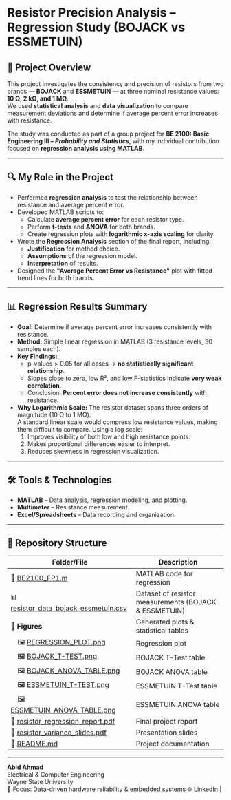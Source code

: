 # Resistor Precision Analysis – Regression Study (BOJACK vs ESSMETUIN)

## 📌 Project Overview
This project investigates the consistency and precision of resistors from two brands — **BOJACK** and **ESSMETUIN** — at three nominal resistance values: **10 Ω, 2 kΩ, and 1 MΩ**.  
We used **statistical analysis** and **data visualization** to compare measurement deviations and determine if average percent error increases with resistance.

The study was conducted as part of a group project for **BE 2100: Basic Engineering III – *Probability and Statistics***, with my individual contribution focused on **regression analysis using MATLAB**.

---

## 🔍 My Role in the Project
- Performed **regression analysis** to test the relationship between resistance and average percent error.
- Developed MATLAB scripts to:
  - Calculate **average percent error** for each resistor type.
  - Perform **t-tests** and **ANOVA** for both brands.
  - Create regression plots with **logarithmic x-axis scaling** for clarity.
- Wrote the **Regression Analysis** section of the final report, including:
  - **Justification** for method choice.
  - **Assumptions** of the regression model.
  - **Interpretation** of results.
- Designed the **"Average Percent Error vs Resistance"** plot with fitted trend lines for both brands.

---

## 📊 Regression Results Summary
- **Goal:** Determine if average percent error increases consistently with resistance.
- **Method:** Simple linear regression in MATLAB (3 resistance levels, 30 samples each).
- **Key Findings:**
  - p-values > 0.05 for all cases → **no statistically significant relationship**.
  - Slopes close to zero, low R², and low F-statistics indicate **very weak correlation**.
  - Conclusion: **Percent error does not increase consistently** with resistance.
- **Why Logarithmic Scale:** The resistor dataset spans three orders of magnitude (10 Ω to 1 MΩ).  
  A standard linear scale would compress low resistance values, making them difficult to compare. Using a log scale:
  1. Improves visibility of both low and high resistance points.
  2. Makes proportional differences easier to interpret.
  3. Reduces skewness in regression visualization.

---

## 🛠️ Tools & Technologies
- **MATLAB** – Data analysis, regression modeling, and plotting.
- **Multimeter** – Resistance measurement.
- **Excel/Spreadsheets** – Data recording and organization.

---

## 📂 Repository Structure

| **Folder/File** | **Description** |
|-----------------|-----------------|
| 📄 [BE2100_FP1.m](analysis/BE2100_FP1.m) | MATLAB code for regression |
| 📊 [resistor_data_bojack_essmetuin.csv](data/resistor_data_bojack_essmetuin.csv) | Dataset of resistor measurements (BOJACK & ESSMETUIN) |
| 📁 **Figures** | Generated plots & statistical tables |
| &emsp;🖼 [REGRESSION_PLOT.png](figures/REGRESSION_PLOT.png) | Regression plot |
| &emsp;🖼 [BOJACK_T-TEST.png](figures/BOJACK_T-TEST.png) | BOJACK T-Test table |
| &emsp;🖼 [BOJACK_ANOVA_TABLE.png](figures/BOJACK_ANOVA_TABLE.png) | BOJACK ANOVA table |
| &emsp;🖼 [ESSMETUIN_T-TEST.png](figures/ESSMETUIN_T-TEST.png) | ESSMETUIN T-Test table |
| &emsp;🖼 [ESSMETUIN_ANOVA_TABLE.png](figures/ESSMETUIN_ANOVA_TABLE.png) | ESSMETUIN ANOVA table |
| 📄 [resistor_regression_report.pdf](report/resistor_regression_report.pdf) | Final project report |
| 📄 [resistor_variance_slides.pdf](report/resistor_variance_slides.pdf) | Presentation slides |
| 📄 [README.md](README.md) | Project documentation |

---

**Abid Ahmad**  
Electrical & Computer Engineering  
Wayne State University  
🔬 Focus: Data-driven hardware reliability & embedded systems
🌐 [LinkedIn](https://www.linkedin.com/in/abid-ahmad-83bb0527b) |
